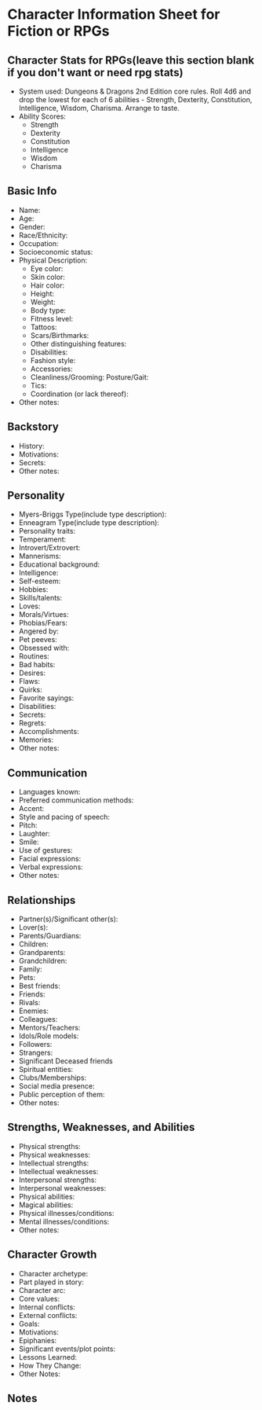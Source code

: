 # Character Information Sheet for Fiction or RPGs

## Character Stats for RPGs(leave this section blank if you don't want or need rpg stats)

- System used:    Dungeons & Dragons 2nd Edition core rules. Roll 4d6 and drop the lowest for each of 6 abilities - Strength, Dexterity, Constitution, Intelligence, Wisdom, Charisma. Arrange to taste.
- Ability Scores: 
  - Strength
  - Dexterity
  -  Constitution
  -  Intelligence
  -  Wisdom
  -  Charisma


## Basic Info

- Name:
- Age: 
- Gender:
- Race/Ethnicity:
- Occupation:
- Socioeconomic status:
- Physical Description:
  - Eye color:
  - Skin color:
  - Hair color:
  - Height:
  - Weight:
  - Body type:
  - Fitness       level:
  - Tattoos:
  - Scars/Birthmarks:
  - Other distinguishing features:
  - Disabilities:
  - Fashion style:
  - Accessories:
  - Cleanliness/Grooming:
Posture/Gait:
  - Tics:
  - Coordination (or lack thereof):
- Other notes:

## Backstory

- History:
- Motivations:
- Secrets:
- Other notes:

## Personality

- Myers-Briggs Type(include type description):
- Enneagram Type(include type description):
- Personality traits:
- Temperament:
- Introvert/Extrovert:
- Mannerisms:
- Educational background:
- Intelligence:
- Self-esteem:
- Hobbies:
- Skills/talents:
- Loves:
- Morals/Virtues:
- Phobias/Fears:
- Angered by:
- Pet peeves:
- Obsessed with:
- Routines:
- Bad habits:
- Desires:
- Flaws:
- Quirks:
- Favorite sayings:
- Disabilities:
- Secrets:
- Regrets:
- Accomplishments:
- Memories:
- Other notes:

## Communication
 - Languages known:
 - Preferred communication methods:
 - Accent:
 - Style and pacing of speech:
 - Pitch:
 - Laughter:
 - Smile:
 - Use of gestures:
 - Facial expressions:
 - Verbal expressions:
 - Other notes:
## Relationships

- Partner(s)/Significant other(s):
- Lover(s):
- Parents/Guardians:
- Children:
- Grandparents:
- Grandchildren:
- Family:
- Pets:
- Best friends:
- Friends:
- Rivals:
- Enemies:
- Colleagues:
- Mentors/Teachers:
- Idols/Role models:
- Followers:
- Strangers:
- Significant Deceased friends
- Spiritual entities:
- Clubs/Memberships:
- Social media presence:
- Public perception of them:
- Other notes:
## Strengths, Weaknesses, and Abilities
- Physical strengths:
- Physical weaknesses:
- Intellectual strengths:
- Intellectual weaknesses:
- Interpersonal strengths:
- Interpersonal weaknesses:
- Physical abilities:
- Magical abilities:
- Physical illnesses/conditions:
- Mental illnesses/conditions:
- Other notes:

## Character Growth

- Character archetype:
- Part played in story:
- Character arc:
- Core values:
- Internal conflicts:
- External conflicts:
- Goals: 
- Motivations:
- Epiphanies:
- Significant events/plot points:
- Lessons Learned:
- How They Change:
- Other Notes:

## Notes